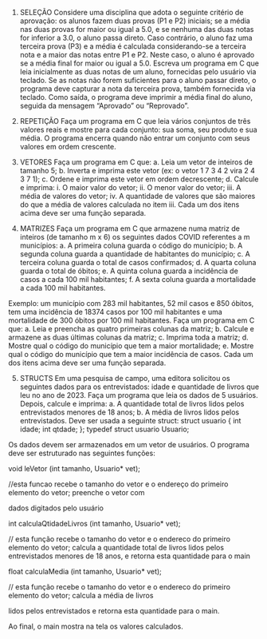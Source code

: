 1. SELEÇÃO Considere uma disciplina que adota o seguinte critério de aprovação: os alunos fazem duas provas
(P1 e P2) iniciais; se a média nas duas provas for maior ou igual a 5.0, e se nenhuma das duas notas for inferior
a 3.0, o aluno passa direto. Caso contrário, o aluno faz uma terceira prova (P3) e a média é calculada
considerando-se a terceira nota e a maior das notas entre P1 e P2. Neste caso, o aluno é aprovado se a média
final for maior ou igual a 5.0.
Escreva um programa em C que leia inicialmente as duas notas de um aluno, fornecidas pelo usuário
via teclado. Se as notas não forem suficientes para o aluno passar direto, o programa deve capturar a nota da
terceira prova, também fornecida via teclado. Como saída, o programa deve imprimir a média final do aluno,
seguida da mensagem “Aprovado” ou “Reprovado”.

2. REPETIÇÃO Faça um programa em C que leia vários conjuntos de três valores reais e mostre para cada
conjunto: sua soma, seu produto e sua média. O programa encerra quando não entrar um conjunto com seus
valores em ordem crescente.

3. VETORES Faça um programa em C que:
a. Leia um vetor de inteiros de tamanho 5;
b. Inverta e imprima este vetor (ex: o vetor 1 7 3 4 2 vira 2 4 3 7 1);
c. Ordene e imprima este vetor em ordem decrescente;
d. Calcule e imprima:
i. O maior valor do vetor;
ii. O menor valor do vetor;
iii. A média de valores do vetor;
iv. A quantidade de valores que são maiores do que a média de valores calculada no item iii.
Cada um dos itens acima deve ser uma função separada.

4. MATRIZES Faça um programa em C que armazene numa matriz de inteiros (de tamanho m x 6) os seguintes
dados COVID referentes a m municípios:
a. A primeira coluna guarda o código do município;
b. A segunda coluna guarda a quantidade de habitantes do município;
c. A terceira coluna guarda o total de casos confirmados;
d. A quarta coluna guarda o total de óbitos;
e. A quinta coluna guarda a incidência de casos a cada 100 mil habitantes;
f. A sexta coluna guarda a mortalidade a cada 100 mil habitantes.

Exemplo: um município com 283 mil habitantes, 52 mil casos e 850 óbitos, tem uma incidência de 18374
casos por 100 mil habitantes e uma mortalidade de 300 óbitos por 100 mil habitantes.
Faça um programa em C que:
a. Leia e preencha as quatro primeiras colunas da matriz;
b. Calcule e armazene as duas últimas colunas da matriz;
c. Imprima toda a matriz;
d. Mostre qual o código do município que tem a maior mortalidade;
e. Mostre qual o código do município que tem a maior incidência de casos.
Cada um dos itens acima deve ser uma função separada.

5. STRUCTS Em uma pesquisa de campo, uma editora solicitou os seguintes dados para os entrevistados: idade
e quantidade de livros que leu no ano de 2023. Faça um programa que leia os dados de 5 usuários. Depois,
calcule e imprima:
a. A quantidade total de livros lidos pelos entrevistados menores de 18 anos;
b. A média de livros lidos pelos entrevistados.
Deve ser usada a seguinte struct:
struct usuario
{
int idade;
int qtdade;
};
typedef struct usuario Usuario;

Os dados devem ser armazenados em um vetor de usuários. O programa deve ser estruturado nas seguintes
funções:

void leVetor (int tamanho, Usuario* vet);

//esta funcao recebe o tamanho do vetor e o endereço do primeiro elemento do vetor; preenche o vetor com

dados digitados pelo usuário

int calculaQtidadeLivros (int tamanho, Usuario* vet);

// esta função recebe o tamanho do vetor e o endereco do primeiro elemento do vetor; calcula a quantidade total
de livros lidos pelos entrevistados menores de 18 anos, e retorna esta quantidade para o main

float calculaMedia (int tamanho, Usuario* vet);

// esta função recebe o tamanho do vetor e o endereco do primeiro elemento do vetor; calcula a média de livros

lidos pelos entrevistados e retorna esta quantidade para o main.

Ao final, o main mostra na tela os valores calculados.
